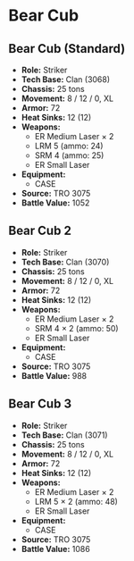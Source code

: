 # Bear Cub
## Bear Cub (Standard)
- **Role:** Striker
- **Tech Base:** Clan (3068)
- **Chassis:** 25 tons
- **Movement:** 8 / 12 / 0, XL
- **Armor:** 72
- **Heat Sinks:** 12 (12)
- **Weapons:**
  - ER Medium Laser × 2
  - LRM 5 (ammo: 24)
  - SRM 4 (ammo: 25)
  - ER Small Laser
- **Equipment:**
  - CASE
- **Source:** TRO 3075
- **Battle Value:** 1052

## Bear Cub 2
- **Role:** Striker
- **Tech Base:** Clan (3070)
- **Chassis:** 25 tons
- **Movement:** 8 / 12 / 0, XL
- **Armor:** 72
- **Heat Sinks:** 12 (12)
- **Weapons:**
  - ER Medium Laser × 2
  - SRM 4 × 2 (ammo: 50)
  - ER Small Laser
- **Equipment:**
  - CASE
- **Source:** TRO 3075
- **Battle Value:** 988

## Bear Cub 3
- **Role:** Striker
- **Tech Base:** Clan (3071)
- **Chassis:** 25 tons
- **Movement:** 8 / 12 / 0, XL
- **Armor:** 72
- **Heat Sinks:** 12 (12)
- **Weapons:**
  - ER Medium Laser × 2
  - LRM 5 × 2 (ammo: 48)
  - ER Small Laser
- **Equipment:**
  - CASE
- **Source:** TRO 3075
- **Battle Value:** 1086

